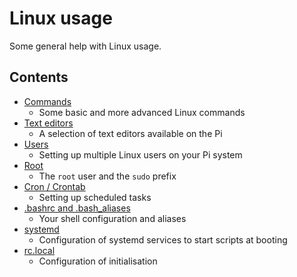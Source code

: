# Linux usage

Some general help with Linux usage.

## Contents

- [Commands](commands.md)
    - Some basic and more advanced Linux commands
- [Text editors](text-editors.md)
    - A selection of text editors available on the Pi
- [Users](users.md)
    - Setting up multiple Linux users on your Pi system
- [Root](root.md)
    - The `root` user and the `sudo` prefix
- [Cron / Crontab](cron.md)
    - Setting up scheduled tasks
- [.bashrc and .bash_aliases](bashrc.md)
    - Your shell configuration and aliases
- [systemd](systemd.md)
    - Configuration of systemd services to start scripts at booting
- [rc.local](rc-local.md)
    - Configuration of initialisation
